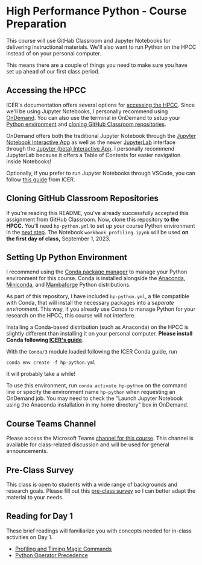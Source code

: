 # High Performance Python - Course Preparation

This course will use GitHab Classroom and Jupyter Notebooks for delivering instructional materials. 
We'll also want to run Python on the HPCC instead of on your personal computer.

This means there are a couple of things you need to make sure you have set up ahead of our first class period.

## Accessing the HPCC

ICER's documentation offers several options for [accessing the HPCC](https://docs.icer.msu.edu/accessHPCC_overview/).
Since we'll be using Jupyter Notebooks, I personally recommend using [OnDemand](https://docs.icer.msu.edu/Open_OnDemand/).
You can also use the terminal in OnDemand to setup your [Python environment](#setting-up-python-environment) and [cloning GitHub Classroom repositories](#cloning-githab-classroom-repositories).

OnDemand offers both the traditional Jupyter Notebook through the [Jupyter Notebook Interactive App](https://ondemand.hpcc.msu.edu/pun/sys/dashboard/batch_connect/sys/bc_icer_jupyter/session_contexts/new) as well as the newer [JupyterLab](https://jupyter.org/try-jupyter/lab/?path=notebooks%2FIntro.ipynb) interface through the [Jupyter (beta) Interactive App](https://ondemand.hpcc.msu.edu/pun/sys/dashboard/batch_connect/sys/bc_icer_jupyter_beta/session_contexts/new). I personally recommend JupyterLab because it offers a Table of Contents for easier navigation inside Notebooks!

Optionally, if you prefer to run Jupyter Notebooks through VSCode, you can follow [this guide](https://docs.icer.msu.edu/Jupyter_Notebook_in_VS_Code) from ICER.

## Cloning GitHub Classroom Repositories

If you're reading this README, you've already successfully accepted this assignment from GitHub Classroom.
Now, clone this repository **to the HPCC.** You'll need `hp-python.yml` to set up your course Python environment in the [next step](#setting-up-python-environment).
The Notebook `workbook_profiling.ipynb` will be used **on the first day of class,** September 1, 2023.

## Setting Up Python Environment

I recommend using the [Conda package manager](https://docs.conda.io/en/latest/) to manage your Python environment for this course. Conda is installed alongside the [Anaconda](https://www.anaconda.com/), [Miniconda](https://docs.conda.io/en/latest/miniconda.html), and [Mambaforge](https://github.com/conda-forge/miniforge#mambaforge) Python distributions.

As part of this repository, I have included `hp-python.yml`, a file compatible with Conda, that will install the necessary packages into a *separate environment*. This way, if you already use Conda to manage Python for your research on the HPCC, this course will not interfere.

Installing a Conda-based distribution (such as Anaconda) on the HPCC is slightly different than installing it on your personal computer. **Please install Conda following [ICER's guide](docs.icer.msu.edu/Using_conda/).**

With the `Conda/3` module loaded following the ICER Conda guide, run 
```
conda env create -f hp-python.yml
```
It will probably take a while!

To use this environment, run `conda activate hp-python` on the command line or specify the environment name `hp-python` when requesting an OnDemand job. You may need to check the "Launch Jupyter Notebook using the Anaconda installation in my home directory" box in OnDemand.

## Course Teams Channel

Please access the Microsoft Teams [channel for this course](https://teams.microsoft.com/l/channel/19%3a3dd0be706c0e44b78efe9725782fce35%40thread.tacv2/High%2520Performance%2520Python?groupId=363209fc-9ec9-4541-af7d-820a23e72d62&tenantId=22177130-642f-41d9-9211-74237ad5687d). This channel is available for class-related discussion and will be used for general announcements.

## Pre-Class Survey

This class is open to students with a wide range of backgrounds and research goals. Please fill out this [pre-class survey](https://docs.google.com/forms/d/e/1FAIpQLSeuwv3JQioi-WoDjQ8_e2NbWzSa7Y6Eo6GrYjSA60AWjd8Mqw/viewform?usp=sf_link) so I can better adapt the material to your needs.

## Reading for Day 1

These brief readings will familiarize you with concepts needed for in-class activities on Day 1.

- [Profiling and Timing Magic Commands](https://jakevdp.github.io/PythonDataScienceHandbook/01.07-timing-and-profiling.html)
- [Python Operator Precedence](https://introcs.cs.princeton.edu/python/appendix_precedence/)
